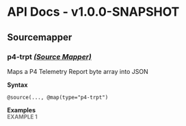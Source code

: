 # API Docs - v1.0.0-SNAPSHOT

## Sourcemapper

### p4-trpt *<a target="_blank" href="http://siddhi.io/documentation/siddhi-5.x/query-guide-5.x/#source-mapper">(Source Mapper)</a>*

<p style="word-wrap: break-word">Maps a P4 Telemetry Report byte array into JSON</p>

<span id="syntax" class="md-typeset" style="display: block; font-weight: bold;">Syntax</span>
```
@source(..., @map(type="p4-trpt")
```

<span id="examples" class="md-typeset" style="display: block; font-weight: bold;">Examples</span>
<span id="example-1" class="md-typeset" style="display: block; color: rgba(0, 0, 0, 0.54); font-size: 12.8px; font-weight: bold;">EXAMPLE 1</span>
```
 
```
<p style="word-wrap: break-word"> </p>

